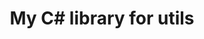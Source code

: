 ---
layout: article
title: "My C# library for utils"
category: "C#"
tags: "C#"
key: 250309-c#-library
---